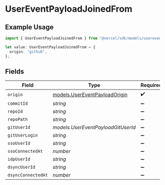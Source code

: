# UserEventPayloadJoinedFrom

## Example Usage

```typescript
import { UserEventPayloadJoinedFrom } from "@vercel/sdk/models/userevent.js";

let value: UserEventPayloadJoinedFrom = {
  origin: "github",
};
```

## Fields

| Field                                                                | Type                                                                 | Required                                                             | Description                                                          |
| -------------------------------------------------------------------- | -------------------------------------------------------------------- | -------------------------------------------------------------------- | -------------------------------------------------------------------- |
| `origin`                                                             | [models.UserEventPayloadOrigin](../models/usereventpayloadorigin.md) | :heavy_check_mark:                                                   | N/A                                                                  |
| `commitId`                                                           | *string*                                                             | :heavy_minus_sign:                                                   | N/A                                                                  |
| `repoId`                                                             | *string*                                                             | :heavy_minus_sign:                                                   | N/A                                                                  |
| `repoPath`                                                           | *string*                                                             | :heavy_minus_sign:                                                   | N/A                                                                  |
| `gitUserId`                                                          | *models.UserEventPayloadGitUserId*                                   | :heavy_minus_sign:                                                   | N/A                                                                  |
| `gitUserLogin`                                                       | *string*                                                             | :heavy_minus_sign:                                                   | N/A                                                                  |
| `ssoUserId`                                                          | *string*                                                             | :heavy_minus_sign:                                                   | N/A                                                                  |
| `ssoConnectedAt`                                                     | *number*                                                             | :heavy_minus_sign:                                                   | N/A                                                                  |
| `idpUserId`                                                          | *string*                                                             | :heavy_minus_sign:                                                   | N/A                                                                  |
| `dsyncUserId`                                                        | *string*                                                             | :heavy_minus_sign:                                                   | N/A                                                                  |
| `dsyncConnectedAt`                                                   | *number*                                                             | :heavy_minus_sign:                                                   | N/A                                                                  |